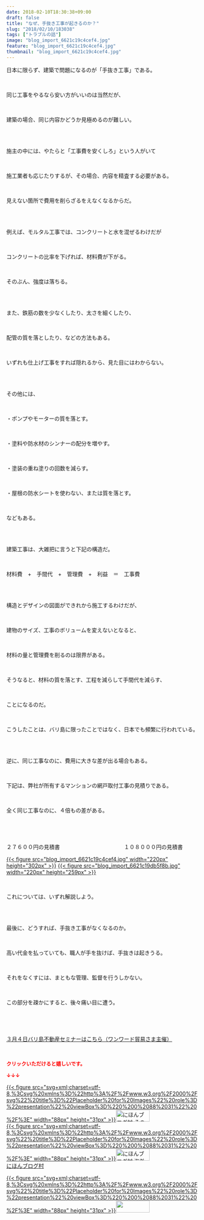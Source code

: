 ```yaml
---
date: 2018-02-10T18:30:38+09:00
draft: false
title: "なぜ、手抜き工事が起きるのか？"
slug: "2018/02/10/183038"
tags: ["トラブルの話"]
image: "blog_import_6621c19c4cef4.jpg"
feature: "blog_import_6621c19c4cef4.jpg"
thumbnail: "blog_import_6621c19c4cef4.jpg"
---
```

<p>日本に限らず、建築で問題になるのが「手抜き工事」である。</p><p> </p><p>同じ工事をやるなら安い方がいいのは当然だが、</p><p> </p><p>建築の場合、同じ内容かどうか見極めるのが難しい。</p><p> </p><p><br/>施主の中には、やたらと「工事費を安くしろ」という人がいて</p><p> </p><p>施工業者も応じたりするが、その場合、内容を精査する必要がある。</p><p> </p><p>見えない箇所で費用を削らざるをえなくなるからだ。</p><p> </p><p><br/>例えば、モルタル工事では、コンクリートと水を混ぜるわけだが</p><p> </p><p>コンクリートの比率を下げれば、材料費が下がる。</p><p> </p><p>そのぶん、強度は落ちる。</p><p> </p><p><br/>また、鉄筋の数を少なくしたり、太さを細くしたり、</p><p> </p><p>配管の質を落としたり、などの方法もある。</p><p> </p><p>いずれも仕上げ工事をすれば隠れるから、見た目にはわからない。</p><p> </p><p><br/>その他には、</p><p> </p><p>・ポンプやモーターの質を落とす。</p><p> </p><p>・塗料や防水材のシンナーの配分を増やす。</p><p> </p><p>・塗装の重ね塗りの回数を減らす。</p><p> </p><p>・屋根の防水シートを使わない、または質を落とす。</p><p> </p><p>などもある。</p><p> </p><p><br/>建築工事は、大雑把に言うと下記の構造だ。</p><p> </p><p>材料費　+　手間代　+　管理費　+　利益　＝　工事費</p><p> </p><p><br/>構造とデザインの図面ができれから施工するわけだが、</p><p> </p><p>建物のサイズ、工事のボリュームを変えないとなると、</p><p> </p><p>材料の量と管理費を削るのは限界がある。</p><p> </p><p>そうなると、材料の質を落とす、工程を減らして手間代を減らす、</p><p> </p><p>ことになるのだ。</p><p> </p><p>こうしたことは、バリ島に限ったことではなく、日本でも頻繁に行われている。</p><p> </p><p><br/>逆に、同じ工事なのに、費用に大きな差が出る場合もある。</p><p> </p><p>下記は、弊社が所有するマンションの網戸取付工事の見積りである。</p><p> </p><p>全く同じ工事なのに、４倍もの差がある。</p><p> </p><p> </p><p>２７６００円の見積書　　　　　　　　　　　　１０８０００円の見積書</p><p><a href="blog_import_6621c19c4cef4.jpg">{{< figure src="blog_import_6621c19c4cef4.jpg" width="220px" height="302px" >}}</a> <a href="blog_import_6621c19db5f8b.jpg">{{< figure src="blog_import_6621c19db5f8b.jpg" width="220px" height="259px" >}}</a></p><p> </p><p>これについては、いずれ解説しよう。</p><p> </p><p><br/>最後に、どうすれば、手抜き工事がなくなるのか。</p><p> </p><p>高い代金を払っていても、職人が手を抜けば、手抜きは起きうる。</p><p> </p><p>それをなくすには、まともな管理、監督を行うしかない。</p><p> </p><p>この部分を疎かにすると、後々痛い目に遭う。</p><p> </p><p> </p><p><a href="http://www.sunward-t.co.jp/seminar/2018/03/04_ek/index.html" target="_blank">３月４日バリ島不動産セミナーはこちら（ワンワード貿易さま主催）</a></p><p> </p><p><font color="#ff0000" size="2"><strong>クリックいただけると嬉しいです。</strong></font></p><p><font color="#ff0000" size="2"><strong>↓↓↓</strong></font></p><p><a href="ranking.html?p_cid=01260127" id="&amp;blogmura_banner" target="_blank">{{< figure src="svg+xml;charset=utf-8,%3Csvg%20xmlns%3D%22http%3A%2F%2Fwww.w3.org%2F2000%2Fsvg%22%20title%3D%22Placeholder%20for%20Images%22%20role%3D%22presentation%22%20viewBox%3D%220%200%2088%2031%22%20%2F%3E" width="88px" height="31px" >}}<noscript><img alt="にほんブログ村 その他生活ブログ 不動産投資へ" border="0" height="31" src="https://img-proxy.blog-video.jp/images?url=http%3A%2F%2Flife.blogmura.com%2Fhudousantoushi%2Fimg%2Fhudousantoushi88_31.gif" width="88"></noscript></a><br/><a href="ranking.html?p_cid=01260127" target="_blank">{{< figure src="svg+xml;charset=utf-8,%3Csvg%20xmlns%3D%22http%3A%2F%2Fwww.w3.org%2F2000%2Fsvg%22%20title%3D%22Placeholder%20for%20Images%22%20role%3D%22presentation%22%20viewBox%3D%220%200%2088%2031%22%20%2F%3E" width="88px" height="31px" >}}<noscript><img alt="にほんブログ村 海外生活ブログ バリ島情報へ" border="0" height="31" src="https://img-proxy.blog-video.jp/images?url=http%3A%2F%2Foverseas.blogmura.com%2Fbali%2Fimg%2Fbali88_31.gif" width="88"></noscript></a><br/><a href="ranking.html?p_cid=01260127" target="_blank">にほんブログ村</a></p><p><a href="link.php?1804582" title="人気ブログランキングへ">{{< figure src="svg+xml;charset=utf-8,%3Csvg%20xmlns%3D%22http%3A%2F%2Fwww.w3.org%2F2000%2Fsvg%22%20title%3D%22Placeholder%20for%20Images%22%20role%3D%22presentation%22%20viewBox%3D%220%200%2088%2031%22%20%2F%3E" width="88px" height="31px" >}}<noscript><img border="0" height="31" src="https://blog.with2.net/img/banner/banner_22.gif" width="88"></noscript></a></p><p> </p>

